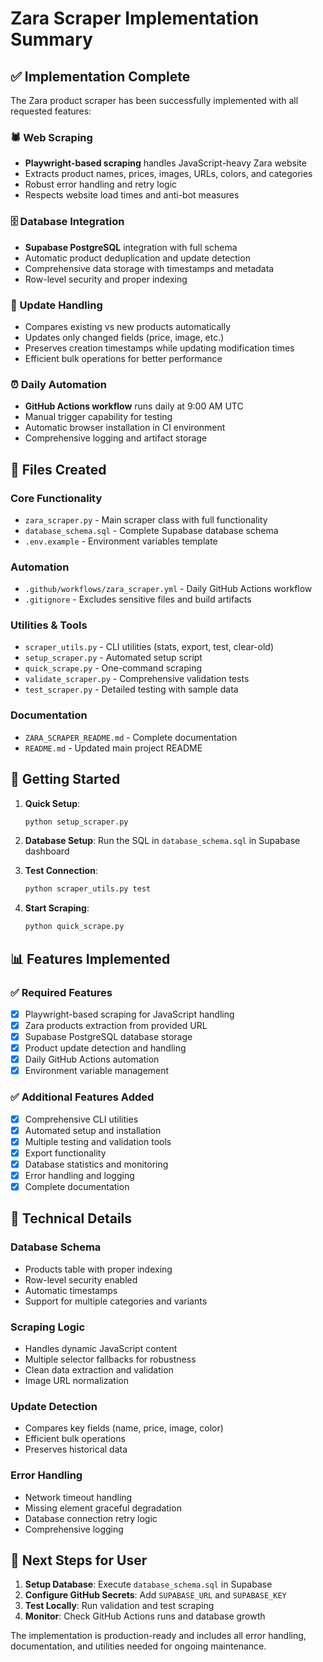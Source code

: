 # Zara Scraper Implementation Summary

## ✅ Implementation Complete

The Zara product scraper has been successfully implemented with all requested features:

### 🕷️ Web Scraping
- **Playwright-based scraping** handles JavaScript-heavy Zara website
- Extracts product names, prices, images, URLs, colors, and categories
- Robust error handling and retry logic
- Respects website load times and anti-bot measures

### 🗄️ Database Integration  
- **Supabase PostgreSQL** integration with full schema
- Automatic product deduplication and update detection
- Comprehensive data storage with timestamps and metadata
- Row-level security and proper indexing

### 🔄 Update Handling
- Compares existing vs new products automatically
- Updates only changed fields (price, image, etc.)
- Preserves creation timestamps while updating modification times
- Efficient bulk operations for better performance

### ⏰ Daily Automation
- **GitHub Actions workflow** runs daily at 9:00 AM UTC
- Manual trigger capability for testing
- Automatic browser installation in CI environment
- Comprehensive logging and artifact storage

## 📁 Files Created

### Core Functionality
- `zara_scraper.py` - Main scraper class with full functionality
- `database_schema.sql` - Complete Supabase database schema
- `.env.example` - Environment variables template

### Automation
- `.github/workflows/zara_scraper.yml` - Daily GitHub Actions workflow
- `.gitignore` - Excludes sensitive files and build artifacts

### Utilities & Tools
- `scraper_utils.py` - CLI utilities (stats, export, test, clear-old)
- `setup_scraper.py` - Automated setup script
- `quick_scrape.py` - One-command scraping
- `validate_scraper.py` - Comprehensive validation tests
- `test_scraper.py` - Detailed testing with sample data

### Documentation
- `ZARA_SCRAPER_README.md` - Complete documentation
- `README.md` - Updated main project README

## 🚀 Getting Started

1. **Quick Setup**:
   ```bash
   python setup_scraper.py
   ```

2. **Database Setup**: Run the SQL in `database_schema.sql` in Supabase dashboard

3. **Test Connection**:
   ```bash
   python scraper_utils.py test
   ```

4. **Start Scraping**:
   ```bash
   python quick_scrape.py
   ```

## 📊 Features Implemented

### ✅ Required Features
- [x] Playwright-based scraping for JavaScript handling
- [x] Zara products extraction from provided URL
- [x] Supabase PostgreSQL database storage
- [x] Product update detection and handling
- [x] Daily GitHub Actions automation
- [x] Environment variable management

### ✅ Additional Features Added
- [x] Comprehensive CLI utilities
- [x] Automated setup and installation
- [x] Multiple testing and validation tools
- [x] Export functionality
- [x] Database statistics and monitoring
- [x] Error handling and logging
- [x] Complete documentation

## 🔧 Technical Details

### Database Schema
- Products table with proper indexing
- Row-level security enabled
- Automatic timestamps
- Support for multiple categories and variants

### Scraping Logic
- Handles dynamic JavaScript content
- Multiple selector fallbacks for robustness
- Clean data extraction and validation
- Image URL normalization

### Update Detection
- Compares key fields (name, price, image, color)
- Efficient bulk operations
- Preserves historical data

### Error Handling
- Network timeout handling
- Missing element graceful degradation
- Database connection retry logic
- Comprehensive logging

## 🎯 Next Steps for User

1. **Setup Database**: Execute `database_schema.sql` in Supabase
2. **Configure GitHub Secrets**: Add `SUPABASE_URL` and `SUPABASE_KEY`
3. **Test Locally**: Run validation and test scraping
4. **Monitor**: Check GitHub Actions runs and database growth

The implementation is production-ready and includes all error handling, documentation, and utilities needed for ongoing maintenance.